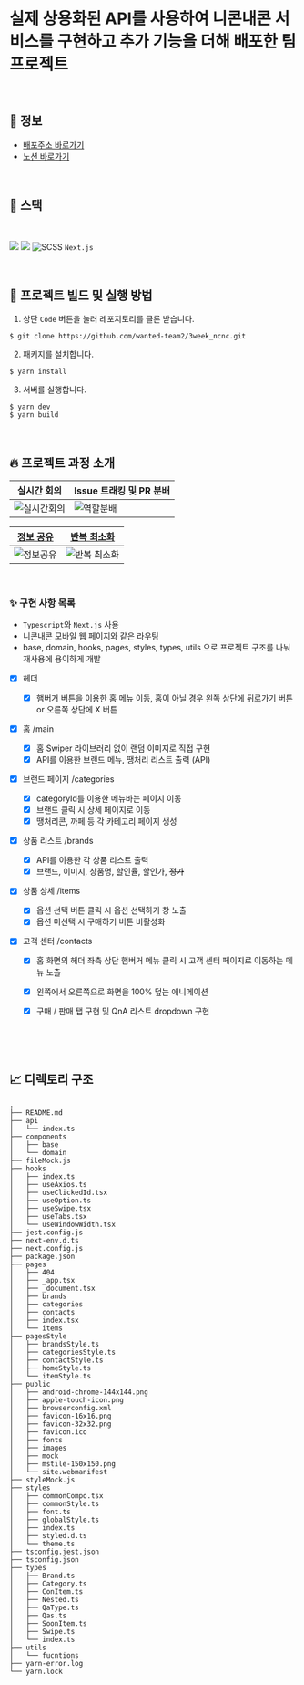# 실제 상용화된 API를 사용하여 니콘내콘 서비스를 구현하고 추가 기능을 더해 배포한 팀 프로젝트

<br>

## 🚀 정보

- [배포주소 바로가기](https://3week-ncnc-nrc5qsatr-wanted2.vercel.app/)
- [노션 바로가기](https://sleepy-oxygen-343.notion.site/41970b5fee2d45aebd7b01de061039eb)

<br>

## 📝 스택

<br/>

<img src="https://img.shields.io/badge/javascript-F7DF1E?style=for-the-badge&logo=javascript&logoColor=black"> <img src="https://img.shields.io/badge/TypeScript-007ACC?style=for-the-badge&logo=typescript&logoColor=white"> <img alt="SCSS" src="https://img.shields.io/badge/styled--components-DB7093?style=for-the-badge&logo=styled-components&logoColor=white"/></a>  `Next.js`

<br/>

## 👀 프로젝트 빌드 및 실행 방법

1. 상단 `Code` 버튼을 눌러 레포지토리를 클론 받습니다.

```
$ git clone https://github.com/wanted-team2/3week_ncnc.git
```

2. 패키지를 설치합니다.

```
$ yarn install
```

3. 서버를 실행합니다.

```
$ yarn dev
$ yarn build
```

<br>

## 🔥 프로젝트 과정 소개

| 실시간 회의                                                                                                          | Issue 트래킹 및 PR 분배                                                                                            |
| -------------------------------------------------------------------------------------------------------------------- | ------------------------------------------------------------------------------------------------------------------ |
| ![실시간회의](https://user-images.githubusercontent.com/68528752/154127816-a61aec1d-4184-4489-8836-b1c217e4b4f2.png) | ![역할분배](https://user-images.githubusercontent.com/68528752/154128116-5849d3da-7a31-4fa7-b9bd-de9b313146b2.png) |

| [정보 공유](https://www.notion.so/5520df8322e549ebb29b4528de020d52)                                                | [반복 최소화](./styles/font.ts)                                                                                       |
| ------------------------------------------------------------------------------------------------------------------ | --------------------------------------------------------------------------------------------------------------------- |
| ![정보공유](https://user-images.githubusercontent.com/78653426/153548448-d9e13041-e5fa-4b66-b69f-9b54b8d8fbdc.png) | ![반복 최소화](https://user-images.githubusercontent.com/68528752/154165034-04acc4b2-c218-4474-96b4-57841b0d1772.png) |

<br>

### ✨ 구현 사항 목록 
-   `Typescript`와 `Next.js` 사용
-    니콘내콘 모바일 웹 페이지와 같은 라우팅
-    base, domain, hooks, pages, styles, types, utils 으로 프로젝트 구조를 나눠 재사용에 용이하게 개발

-   [x] 헤더

    -   [x] 햄버거 버튼을 이용한 홈 메뉴 이동, 홈이 아닐 경우 왼쪽 상단에 뒤로가기 버튼 or 오른쪽 상단에 X 버튼 

-   [x] 홈 /main

    -   [x] 홈 Swiper 라이브러리 없이 랜덤 이미지로 직접 구현
    -   [x] API를 이용한 브랜드 메뉴, 땡처리 리스트 출력 (API)

-   [x] 브랜드 페이지 /categories

    -   [x] categoryId를 이용한 메뉴바는 페이지 이동
    -   [x] 브랜드 클릭 시 상세 페이지로 이동
    -   [x] 땡처리콘, 까페 등 각 카테고리 페이지 생성

-   [x] 상품 리스트 /brands

    -   [x] API를 이용한 각 상품 리스트 출력
    -   [x] 브랜드, 이미지, 상품명, 할인율, 할인가, ~~정가~~

-   [x] 상품 상세 /items

    -   [x] 옵션 선택 버튼 클릭 시 옵션 선택하기 창 노출
    -   [x] 옵션 미선택 시 구매하기 버튼 비활성화

-   [x] 고객 센터 /contacts
    -   [x] 홈 화면의 헤더 좌측 상단 햄버거 메뉴 클릭 시 고객 센터 페이지로 이동하는 메뉴 노출
    -   [x] 왼쪽에서 오른쪽으로 화면을 100% 덮는 애니메이션
    -   [x] 구매 / 판매 탭 구현 및 QnA 리스트 dropdown 구현



<br>
<br>
<br>

## 📈 디렉토리 구조

```
.
├── README.md
├── api
│   └── index.ts
├── components
│   ├── base
│   └── domain
├── fileMock.js
├── hooks
│   ├── index.ts
│   ├── useAxios.ts
│   ├── useClickedId.tsx
│   ├── useOption.ts
│   ├── useSwipe.tsx
│   ├── useTabs.tsx
│   └── useWindowWidth.tsx
├── jest.config.js
├── next-env.d.ts
├── next.config.js
├── package.json
├── pages
│   ├── 404
│   ├── _app.tsx
│   ├── _document.tsx
│   ├── brands
│   ├── categories
│   ├── contacts
│   ├── index.tsx
│   └── items
├── pagesStyle
│   ├── brandsStyle.ts
│   ├── categoriesStyle.ts
│   ├── contactStyle.ts
│   ├── homeStyle.ts
│   └── itemStyle.ts
├── public
│   ├── android-chrome-144x144.png
│   ├── apple-touch-icon.png
│   ├── browserconfig.xml
│   ├── favicon-16x16.png
│   ├── favicon-32x32.png
│   ├── favicon.ico
│   ├── fonts
│   ├── images
│   ├── mock
│   ├── mstile-150x150.png
│   └── site.webmanifest
├── styleMock.js
├── styles
│   ├── commonCompo.tsx
│   ├── commonStyle.ts
│   ├── font.ts
│   ├── globalStyle.ts
│   ├── index.ts
│   ├── styled.d.ts
│   └── theme.ts
├── tsconfig.jest.json
├── tsconfig.json
├── types
│   ├── Brand.ts
│   ├── Category.ts
│   ├── ConItem.ts
│   ├── Nested.ts
│   ├── QaType.ts
│   ├── Qas.ts
│   ├── SoonItem.ts
│   ├── Swipe.ts
│   └── index.ts
├── utils
│   └── fucntions
├── yarn-error.log
└── yarn.lock
```
